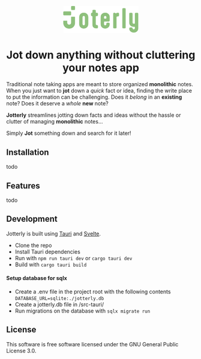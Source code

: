 <p align="center">
<img width="200" src="https://github.com/Demizo/Jotterly/blob/master/Jotterly%20Banner.svg" alt="Jotterly Banner">
</p>
<h1 align="center">Jot down anything without cluttering your notes app</h1>

Traditional note taking apps are meant to store organized **monolithic** notes. When you just want to **jot** down a *quick* fact or idea, finding the write place to put the information can be challenging. Does it *belong* in an **existing** note? Does it deserve a *whole* **new** note?

**Jotterly** streamlines jotting down facts and ideas without the hassle or clutter of managing **monolithic** notes...

Simply **Jot** something down and search for it later!

## Installation
todo

## Features
todo

## Development
Jotterly is built using [Tauri](https://tauri.app/) and [Svelte](https://svelte.dev/).
- Clone the repo
- Install Tauri dependencies
- Run with `npm run tauri dev` or `cargo tauri dev`
- Build with `cargo tauri build`
#### Setup database for sqlx
- Create a .env file in the project root with the following contents `DATABASE_URL=sqlite:./jotterly.db`
- Create a jotterly.db file in /src-tauri/
- Run migrations on the database with `sqlx migrate run`

## License

This software is free software licensed under the GNU General Public License 3.0.
